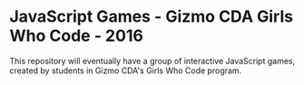 # JavaScript Games - Gizmo CDA Girls Who Code - 2016

This repository will eventually have a group of interactive JavaScript games, created by students in Gizmo CDA's Girls Who Code program.
